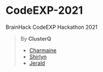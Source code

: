 # CodeEXP-2021
BrainHack CodeEXP Hackathon 2021

> By **ClusterQ**
> - [Charmaine](https://github.com/charmaineneo/)
> - [Shirlyn](https://github.com/shirlynuz/)
> - [Jerald](http://github.com/jeraldlyh/)
